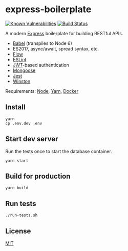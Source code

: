 express-boilerplate
===================

[![Known Vulnerabilities](https://snyk.io/test/github/ericnishio/express-boilerplate/master/badge.svg)](https://snyk.io/test/github/ericnishio/express-boilerplate)
[![Build Status](https://img.shields.io/travis/ericnishio/express-boilerplate.svg)](https://travis-ci.org/ericnishio/express-boilerplate)

A modern [Express](https://expressjs.com) boilerplate for building RESTful APIs.

- [Babel](https://babeljs.io) (transpiles to Node 6)
- ES2017, async/await, spread syntax, etc.
- [Flow](https://flow.org)
- [ESLint](https://eslint.org)
- [JWT](https://jwt.io)-based authentication
- [Mongoose](http://mongoosejs.com)
- [Jest](https://facebook.github.io/jest/)
- [Winston](https://github.com/winstonjs/winston)

Requirements: [Node](https://nodejs.org/en/download/), [Yarn](https://yarnpkg.com/en/docs/install), [Docker](https://www.docker.com)

## Install

```
yarn
cp .env.dev .env
```

## Start dev server

Run the tests once to start the database container.

```
yarn start
```

## Build for production

```
yarn build
```

## Run tests

```
./run-tests.sh
```

## License

[MIT](LICENSE.md)
